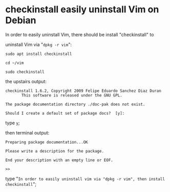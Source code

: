 # checkinstall easily uninstall Vim on Debian

In order to easily uninstall Vim, there should be install "checkinstall" to

uninstall Vim via "`dpkg -r vim`":

    sudo apt install checkinstall

    cd ~/vim

    sudo checkinstall 

the upstairs output:

    checkinstall 1.6.2, Copyright 2009 Felipe Eduardo Sanchez Diaz Duran
           This software is released under the GNU GPL.

    The package documentation directory ./doc-pak does not exist.

    Should I create a default set of package docs?  [y]:

type `y`;

then terminal output:

    Preparing package documentation...OK

    Please write a description for the package.

    End your description with an empty line or EOF.

    >>
type "`In order to easily uninstall vim via "dpkg -r vim", then install checkinstall`";
